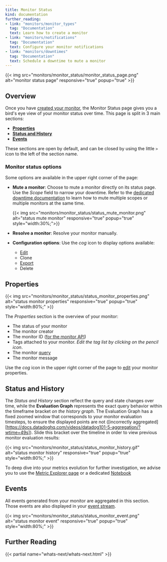 ```yaml
---
title: Monitor Status
kind: documentation
further_reading:
- link: "monitors/monitor_types"
  tag: "Documentation"
  text: Learn how to create a monitor
- link: "monitors/notifications"
  tag: "Documentation"
  text: Configure your monitor notifications
- link: "monitors/downtimes"
  tag: "Documentation"
  text: Schedule a downtime to mute a monitor
---
```


{{< img src="monitors/monitor_status/monitor_status_page.png" alt="monitor status page" responsive="true" popup="true" >}}

## Overview

Once you have [created your monitor][1], the Monitor Status page gives you a bird's eye view of your monitor status over time.
This page is split in 3 main sections:

* **[Properties](#properties)**
* **[Status and History](#status-and-history)**
* **[Events](#events)**

These sections are open by default, and can be closed by using the little `>` icon to the left of the section name.

### Monitor status options
Some options are available in the upper right corner of the page:

* **Mute a monitor**:
    Choose to mute a monitor directly on its status page. Use the *Scope* field to narrow your downtime.
    Refer to the [dedicated downtime documentation][2] to learn how to mute multiple scopes or multiple monitors at the same time.

    {{< img src="monitors/monitor_status/status_mute_monitor.png" alt="status mute monitor" responsive="true" popup="true" style="width:30%;">}}

* **Resolve a monitor**:
    Resolve your monitor manually.

* **Configuration options**:
  Use the *cog* icon to display options available:
    * [Edit][1]
    * Clone
    * [Export][3]
    * Delete

## Properties

{{< img src="monitors/monitor_status/status_monitor_properties.png" alt="status monitor properties" responsive="true" popup="true" style="width:80%;" >}}

The *Properties* section is the overview of your monitor:

- The status of your monitor
- The monitor creator
- The monitor ID ([for the monitor API][4])
- Tags attached to your monitor. *Edit the tag list by clicking on the pencil icon*.
- The monitor [query][5]
- The monitor message

Use the *cog* icon in the upper right corner of the page to [edit][1] your monitor properties.

## Status and History

The *Status and History* section reflect the query and state changes over time, while the **Evaluation Graph** represents the exact query behavior within the timeframe bracket *on the history graph*. The Evaluation Graph has a fixed zoomed window that corresponds to your monitor evaluation timesteps, to ensure the displayed points are not ([incorrectly aggregated] [https://docs.datadoghq.com/videos/datadog101-5-aggregation/?wtime=49s]). Slide this bracket over the timeline in order to view previous monitor evaluation results:

{{< img src="monitors/monitor_status/status_monitor_history.gif" alt="status monitor history" responsive="true" popup="true" style="width:80%;" >}}

To deep dive into your metrics evolution for further investigation, we advise you to use the [Metric Explorer page][7] or a dedicated [Notebook][8]

## Events

All events generated from your monitor are aggregated in this section. Those events are also displayed in your [event stream][6].

{{< img src="monitors/monitor_status/status_monitor_event.png" alt="status monitor event" responsive="true" popup="true" style="width:80%;" >}}

## Further Reading

{{< partial name="whats-next/whats-next.html" >}}

[1]: /monitors/monitor_types/
[2]: /monitors/downtimes/
[3]: /monitors/#export-your-monitor
[4]: /api/?lang=python#monitors
[5]: /getting_started/from_the_query_to_the_graph
[6]: /graphing/event_stream/
[7]: https://app.datadoghq.com/metric/explorer
[8]: /graphing/notebooks/
